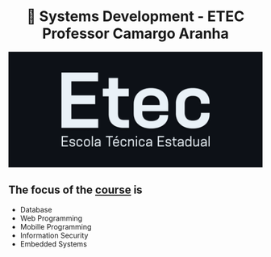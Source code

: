 
<h1 align="center">
🧠 Systems Development - ETEC Professor Camargo Aranha </h1>

<p align="center">
   <img src="@readmeImages/etec.png">
</p>


## The focus of the [course](http://eteccamargoaranha.com.br/) is

- Database
- Web Programming
- Mobille Programming
- Information Security
- Embedded Systems
